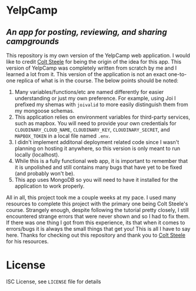 # YelpCamp
## *An app for posting, reviewing, and sharing campgrounds*

This repository is my own version of the YelpCamp web application.
I would like to credit [Colt Steele](https://github.com/Colt) for being
the origin of the idea for this app. This version of YelpCamp was completely
written from scratch by me and I learned a lot from it. This version of the
application is not an exact one-to-one replica of what is in the course. The
below points should be noted:

1. Many variables/functions/etc are named differently for easier understanding or just my own preference. For example, using
Joi I prefixed my shemas with `joivalid` to more easily distinguish them from my mongoose schemas.
2. This application relies on environment variables for third-party services, such as mapbox. You will need
to provide your own credentials for `CLOUDINARY_CLOUD_NAME`, `CLOUDINARY_KEY`, `CLOUDINARY_SECRET`, and `MAPBOX_TOKEN` 
in a local file named `.env`.
3. I didn't implement additonal deployment related code since I wasn't planning on hosting it anywhere, so this version is only meant to run locally (localhost).
4. While this is a fully functional web app, it is important to remember that it is unpolished and still contains many bugs that have yet to be fixed (and probably won't be).
5. This app uses MongoDB so you will need to have it installed for the application to work properly.

All in all, this project took me a couple weeks at my pace. I used many resources to
complete this project with the primary one being Colt Steele's course. Strangely enough, despite following the tutorial pretty
closely, I still encountered strange errors that were never shown and so I had to fix them. If there was one thing I got from
this experience, its that when it comes to errors/bugs it is always the small things that get you! This is all I have to say
here. Thanks for checking out this repository and thank you to [Colt Steele](https://github.com/Colt) for his resources.

# License
ISC License, see `LICENSE` file for details